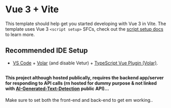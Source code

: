 # Vue 3 + Vite

This template should help get you started developing with Vue 3 in Vite. The template uses Vue 3 `<script setup>` SFCs, check out the [script setup docs](https://v3.vuejs.org/api/sfc-script-setup.html#sfc-script-setup) to learn more.

## Recommended IDE Setup

- [VS Code](https://code.visualstudio.com/) + [Volar](https://marketplace.visualstudio.com/items?itemName=Vue.volar) (and disable Vetur) + [TypeScript Vue Plugin (Volar)](https://marketplace.visualstudio.com/items?itemName=Vue.vscode-typescript-vue-plugin).

##

#### This project although hosted publically, requires the backend app/server for responding to API calls (rn hosted for dummy purpose & not linked with [AI-Generated-Text-Detection](https://github.com/jesvijonathan/AI-Generated-Text-Detection) public API)... 
Make sure to set both the front-end and back-end to get em working.. 
